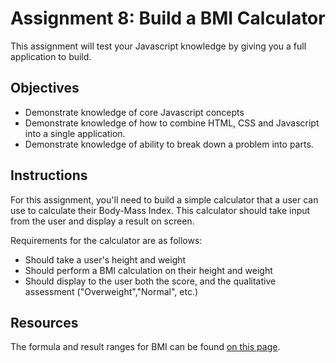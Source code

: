 # Assignment 8: Build a BMI Calculator
This assignment will test your Javascript knowledge by giving you a full application to build.

## Objectives

- Demonstrate knowledge of core Javascript concepts
- Demonstrate knowledge of how to combine HTML, CSS and Javascript into a single application.
- Demonstrate knowledge of ability to break down a problem into parts.

## Instructions

For this assignment, you'll need to build a simple calculator that a user can use to calculate their Body-Mass Index. This calculator should take input from the user and display a result on screen.

Requirements for the calculator are as follows:

- Should take a user's height and weight
- Should perform a BMI calculation on their height and weight
- Should display to the user both the score, and the qualitative assessment ("Overweight","Normal", etc.)

## Resources

The formula and result ranges for BMI can be found [on this page](http://www.cdc.gov/healthyweight/assessing/bmi/adult_bmi/index.html?s_cid=tw_ob064).

